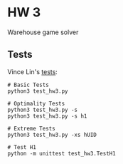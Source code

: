 # HW 3
Warehouse game solver

## Tests

Vince Lin's [tests](https://gist.github.com/vinlin24/5379704763a06952d91c0af0f52ddbb3):
```shell
# Basic Tests
python3 test_hw3.py

# Optimality Tests
python3 test_hw3.py -s
python3 test_hw3.py -s h1

# Extreme Tests
python3 test_hw3.py -xs hUID

# Test H1
python -m unittest test_hw3.TestH1
```
